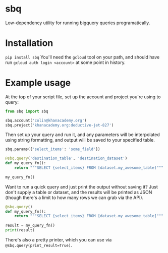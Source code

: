 # sbq
Low-dependency utility for running bigquery queries programatically.

# Installation

`pip install sbq`
You'll need the `gcloud` tool on your path, and should have run `gcloud auth login <account>` at some point in history.

# Example usage

At the top of your script file, set up the account and project you're using to query:

```python
from sbq import sbq

sbq.account('colin@khanacademy.org')
sbq.project('khanacademy.org:deductive-jet-827')
```

Then set up your query and run it, and any parameters will be interpolated using string formatting, 
and output will be saved to your specified table.

```python
sbq.params({'select_items': 'some_field'})

@sbq.query('destination_table', 'destination_dataset')
def my_query_fn():
    return """SELECT {select_items} FROM [dataset.my_awesome_table]"""
    
my_query_fn()
```

Want to run a quick query and just print the output without saving it?
Just don't supply a table or dataset, and the results will be printed as 
JSON (though there's a limit to how many rows we can grab via the API).

```python
@sbq.query()
def my_query_fn():
    return """SELECT {select_items} FROM [dataset.my_awesome_table]"""
    
result = my_query_fn()
print(result)
```

There's also a pretty printer, which you can use via `@sbq.query(print_result=True)`.

